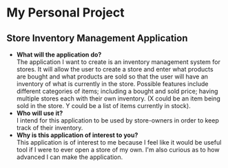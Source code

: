 # My Personal Project

## Store Inventory Management Application

- **What will the application do?**</br>
The application I want to create is an inventory management 
system for stores. It will allow the user to create a store 
and enter what products are bought and what products are
sold so that the user will have an inventory of what is 
currently in the store. Possible features include different 
categories of items; including a bought and sold price; having 
multiple stores each with their own inventory. (X could be 
an item being sold in the store. Y could be a list of items
currently in stock).
- **Who will use it?** </br>
I intend for this application to be used by store-owners in
order to keep track of their inventory. 
- **Why is this application of interest to you?** </br>
This application is of interest to me because I feel like 
it would be useful tool if I were to ever open a store of my 
own. I'm also curious as to how advanced I can make the application.
